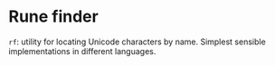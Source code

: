 # Rune finder

`rf`: utility for locating Unicode characters by name. Simplest sensible implementations in different languages.
